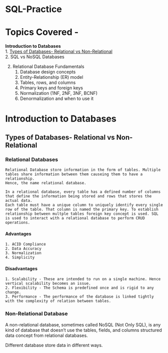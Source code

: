# SQL-Practice

# Topics Covered - 
**Introduction to Databases**   
    1. [Types of Databases- Relational vs Non-Relational](#types-of-databases--relational-vs-non-relational)  
    2. SQL vs NoSQL Databases
    
2. Relational Database Fundamentals
    1. Database design concepts
    2. Entity-Relationship (ER) model
    3. Tables, rows, and columns
    4. Primary keys and foreign keys
    5. Normalization (1NF, 2NF, 3NF, BCNF)
    6. Denormalization and when to use it



# Introduction to Databases 

## Types of Databases- Relational vs Non-Relational  
### Relational Databases
    Relational Database store information in the form of tables. Multiple tables share information between them causeing them to have a relationship.
    Hence, the name relational database.

    In a relational database, every table has a defined number of columns that define the information being stored and rows that stores the actual data.
    Each table must have a unique column to uniquely identify every single row of the table. That column is named the primary key. To establish 
    relationship between multple tables foreign key concept is used. SQL is used to interact with a relational database to perform CRUD operations.
#### Advantages 
    1. ACID Compliance  
    2. Data Accuracy  
    3. Normalization  
    4. Simplicity

#### Disadvantages
    1. Scalability - These are intended to run on a single machine. Hence vertical scalability becomes an issue.  
    2. Flexibility - The Schema is predefined once and is rigid to any change.
    3. Performance - The performance of the database is linked tightly with the complexity of relation between tables.

### Non-Relational Database 
A non-relational database, sometimes called NoSQL (Not Only SQL), is any kind of database that doesn’t use the tables, fields,
and columns structured data concept from relational databases.

Different database store data in different ways.
